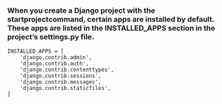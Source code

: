 ### When you create a Django project with the startprojectcommand, certain apps are installed by default. These apps are listed in the INSTALLED_APPS section in the project’s settings.py file.

```
INSTALLED_APPS = [ 
    'django.contrib.admin', 
    'django.contrib.auth', 
    'django.contrib.contenttypes', 
    'django.contrib.sessions', 
    'django.contrib.messages', 
    'django.contrib.staticfiles', 
] 
```
